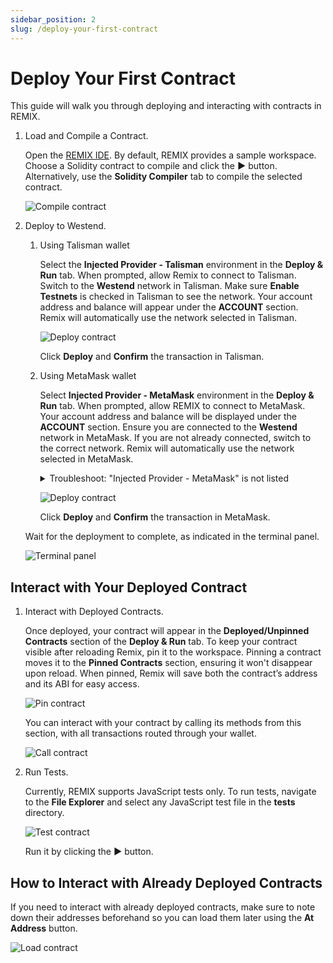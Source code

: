 ```yaml
---
sidebar_position: 2
slug: /deploy-your-first-contract
---
```


# Deploy Your First Contract

This guide will walk you through deploying and interacting with contracts in REMIX.

1. Load and Compile a Contract.

   Open the [REMIX IDE](https://remix.polkadot.io).
   By default, REMIX provides a sample workspace. Choose a Solidity contract to compile and click the **▶️** button.
   Alternatively, use the **Solidity Compiler** tab to compile the selected contract.

   ![Compile contract](img/dapp_compile.png)

2. Deploy to Westend.

   1. Using Talisman wallet

      Select the **Injected Provider - Talisman** environment in the **Deploy & Run** tab. When prompted, allow Remix to connect to Talisman.
      Switch to the **Westend** network in Talisman. Make sure **Enable Testnets** is checked in Talisman to see the network.
      Your account address and balance will appear under the **ACCOUNT** section. Remix will automatically use the network selected in Talisman.

      ![Deploy contract](img/dapp_deploy_with_talisman.png)

      Click **Deploy** and **Confirm** the transaction in Talisman.

   2. Using MetaMask wallet

      Select **Injected Provider - MetaMask** environment in the **Deploy & Run** tab.
      When prompted, allow REMIX to connect to MetaMask. Your account address and balance will be displayed under the **ACCOUNT** section.
      Ensure you are connected to the **Westend** network in MetaMask. If you are not already connected, switch to the correct network. Remix will automatically use the network selected in MetaMask.

      <details>
      <summary>Troubleshoot: "Injected Provider - MetaMask" is not listed</summary>

      If **Injected Provider - MetaMask** is not listed in the environments list and you are using the MetaMask extension, the extension may be configured to only read/write data on click.

      Try the following steps:
      1. Have the Remix IDE window open
      2. Click on the MetaMask extension icon
      3. Reload the Remix IDE window
      4. Redo the compilation and select your environment

      </details>

      ![Deploy contract](img/dapp_deploy.png)

      Click **Deploy** and **Confirm** the transaction in MetaMask.

   Wait for the deployment to complete, as indicated in the terminal panel.

   ![Terminal panel](img/dapp_terminal.png)

## Interact with Your Deployed Contract

1. Interact with Deployed Contracts.

   Once deployed, your contract will appear in the **Deployed/Unpinned Contracts** section of the **Deploy & Run** tab.
   To keep your contract visible after reloading Remix, pin it to the workspace. Pinning a contract moves it to the **Pinned Contracts** section, ensuring it won't disappear upon reload. When pinned, Remix will save both the contract’s address and its ABI for easy access.

   ![Pin contract](img/pin.png)

   You can interact with your contract by calling its methods from this section, with all transactions routed through your wallet.

   ![Call contract](img/dapp_call.png)

2. Run Tests.

   Currently, REMIX supports JavaScript tests only.
   To run tests, navigate to the **File Explorer** and select any JavaScript test file in the **tests** directory.

   ![Test contract](img/dapp_test.png)

   Run it by clicking the **▶️** button.

## How to Interact with Already Deployed Contracts

   If you need to interact with already deployed contracts, make sure to note down their addresses beforehand so you can load them later using the **At Address** button.

   ![Load contract](img/load_contract.png)
